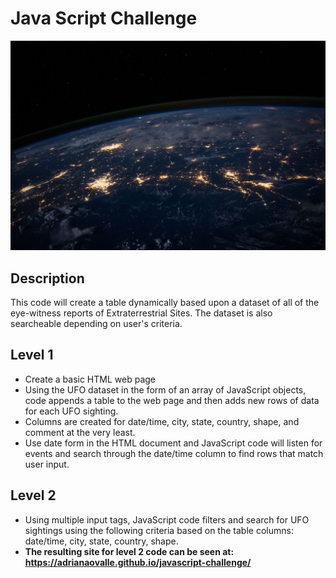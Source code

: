 # Java Script Challenge

![Figure1](UFO-level-2/static/images/nasa.jpg)


## Description
This code will create a table dynamically based upon a dataset of all of the eye-witness reports of Extraterrestrial Sites. The dataset is also searcheable depending on user's  criteria.

## Level 1
* Create a basic HTML web page 
* Using the UFO dataset  in the form of an array of JavaScript objects, code appends a table to the web page and then adds new rows of data for each UFO sighting.
* Columns are created for date/time, city, state, country, shape, and comment at the very least.
* Use  date form in the HTML document and JavaScript code will listen for events and search through the date/time column to find rows that match user input.

## Level 2
* Using multiple input tags, JavaScript code filters and search for UFO sightings using the following criteria based on the table columns: date/time, city, state, country, shape.
* <b> The resulting site for level 2 code can be seen at: https://adrianaovalle.github.io/javascript-challenge/ </b>
